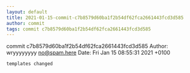 ```yaml
---
layout: default
title: 2021-01-15-commit-c7b8579d60ba1f2b54df62fca2661443fcd3d585
author: commit
tags: commit c7b8579d60ba1f2b54df62fca2661443fcd3d585
---
```


commit c7b8579d60ba1f2b54df62fca2661443fcd3d585
Author: wryyyyyyyy <no@spam.here>
Date:   Fri Jan 15 08:55:31 2021 +0100

    templates changed
